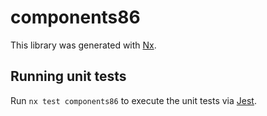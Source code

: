 # components86

This library was generated with [Nx](https://nx.dev).

## Running unit tests

Run `nx test components86` to execute the unit tests via [Jest](https://jestjs.io).
